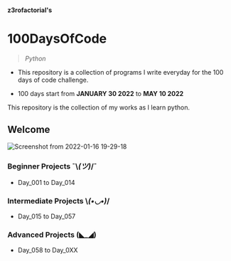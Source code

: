 #### z3rofactorial's
# 100DaysOfCode

> *Python*

* This repository is a collection of programs I write everyday for the 100 days of code challenge. 

* 100 days start from **JANUARY 30 2022** to **MAY 10 2022**

This repository is the collection of my works as I learn python.

## Welcome 

![Screenshot from 2022-01-16 19-29-18](https://user-images.githubusercontent.com/54743877/151711009-63e3a8bb-4647-46b4-aaa1-81285cb2b43b.png)

### Beginner Projects  ¯\\_(ツ)_/¯

* Day_001 to Day_014

### Intermediate Projects  \\_(•◡•)_/

* Day_015 to Day_057

### Advanced Projects  (◣_◢)

* Day_058 to Day_0XX
